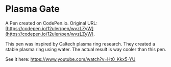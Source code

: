 # Plasma Gate

A Pen created on CodePen.io. Original URL: [https://codepen.io/12uler/pen/wvzLZyW](https://codepen.io/12uler/pen/wvzLZyW).

This pen was inspired by  Caltech plasma ring research. They created a  stable plasma ring using water. The actual result is way cooler than this pen. 

See it here: https://www.youtube.com/watch?v=Ht0_Kkx5-YU

